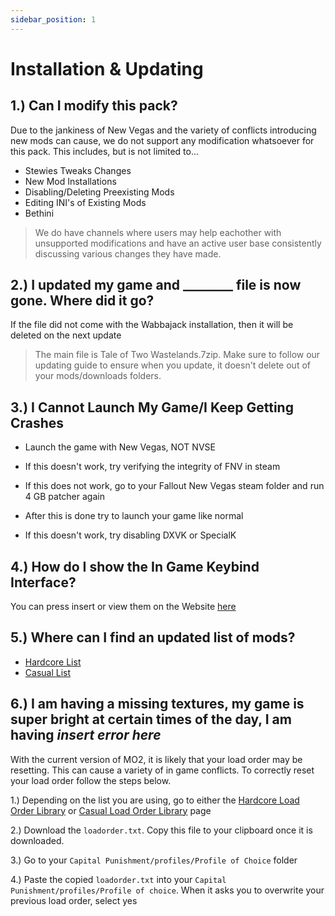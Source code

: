 ```yaml
---
sidebar_position: 1
---
```


# Installation & Updating

## **1.) Can I modify this pack?**

Due to the jankiness of New Vegas and the variety of conflicts introducing new mods can cause, we do not support any modification whatsoever for this pack. This includes, but is not limited to...

- Stewies Tweaks Changes
- New Mod Installations
- Disabling/Deleting Preexisting Mods
- Editing INI's of Existing Mods
- Bethini
> We do have channels where users may help eachother with unsupported modifications and have an active user base consistently discussing various changes they have made.

## **2.) I updated my game and ________ file is now gone. Where did it go?**

If the file did not come with the Wabbajack installation, then it will be deleted on the next update

> The main file is Tale of Two Wastelands.7zip. Make sure to follow our updating guide to ensure when you update, it doesn't delete out of your mods/downloads folders.

## **3.) I Cannot Launch My Game/I Keep Getting Crashes**

- Launch the game with New Vegas, NOT NVSE

- If this doesn't work, try verifying the integrity of FNV in steam

- If this does not work, go to your Fallout New Vegas steam folder and run 4 GB patcher again

- After this is done try to launch your game like normal

- If this doesn't work, try disabling DXVK or SpecialK

## **4.) How do I show the In Game Keybind Interface?**

You can press insert or view them on the Website [here](https://www.modlists.net/docs/2capitalpunishment/Support#key-bind-changes)


## **5.) Where can I find an updated list of mods?**

- [Hardcore List](https://loadorderlibrary.com/lists/capital-punishment-1122)
- [Casual List](https://loadorderlibrary.com/lists/capital-punishment-casual-list)

## **6.) I am having a missing textures, my game is super bright at certain times of the day, I am having *insert error here***
With the current version of MO2, it is likely that your load order may be resetting. This can cause a variety of in game conflicts. To correctly reset your load order follow the steps below.

1.) Depending on the list you are using, go to either the [Hardcore Load Order Library](https://loadorderlibrary.com/lists/capital-punishment-1122) or [Casual Load Order Library](https://loadorderlibrary.com/lists/capital-punishment-casual-list) page

2.) Download the `loadorder.txt`. Copy this file to your clipboard once it is downloaded.

3.) Go to your `Capital Punishment/profiles/Profile of Choice` folder

4.) Paste the copied `loadorder.txt` into your `Capital Punishment/profiles/Profile of choice`. When it asks you to overwrite your previous load order, select
yes
